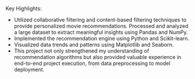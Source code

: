 Key Highlights:

- Utilized collaborative filtering and content-based filtering techniques to provide personalized movie recommendations.
  Processed and analyzed a large dataset to extract meaningful insights using Pandas and NumPy.
- Implemented the recommendation engine using Python and Scikit-learn.
- Visualized data trends and patterns using Matplotlib and Seaborn.
- This project not only strengthened my understanding of recommendation algorithms but also provided valuable experience in end-to-end project execution, from data preprocessing to model deployment.

